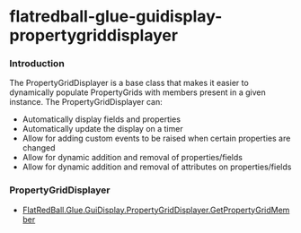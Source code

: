 # flatredball-glue-guidisplay-propertygriddisplayer

### Introduction

The PropertyGridDisplayer is a base class that makes it easier to dynamically populate PropertyGrids with members present in a given instance. The PropertyGridDisplayer can:

* Automatically display fields and properties
* Automatically update the display on a timer
* Allow for adding custom events to be raised when certain properties are changed
* Allow for dynamic addition and removal of properties/fields
* Allow for dynamic addition and removal of attributes on properties/fields

### PropertyGridDisplayer

* [FlatRedBall.Glue.GuiDisplay.PropertyGridDisplayer.GetPropertyGridMember](../../../frb/docs/index.php)
